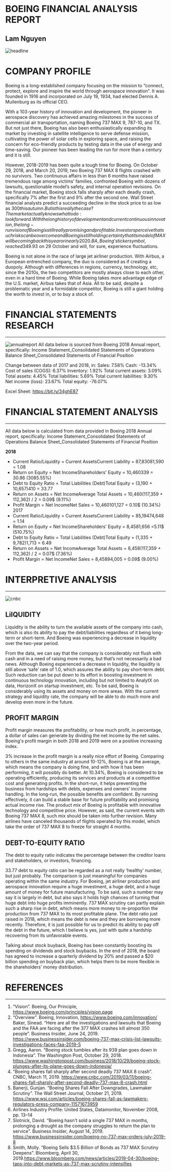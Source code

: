 # BOEING FINANCIAL ANALYSIS REPORT
**Lam Nguyen**
---
![headline](./images/headline.jpg)

# COMPANY PROFILE

Boeing is a long-established company focusing on the mission to “connect, protect, explore and inspire the world through aerospace innovation”. It was founded in 1916 and incorporated on July 19, 1934, had elected Dennis A. Muilenburg as its official CEO.

With a 103-year history of innovation and development, the pioneer in aerospace discovery has achieved amazing milestones in the success of commercial air transportation, naming Boeing 737 MAX 9, 787-10, and TX. But not just there, Boeing has also been enthusiastically expanding its market by investing in satellite intelligence to serve defense mission, cultivating the power of solar cells in exploring space, and raising the concern for eco-friendly products by testing data in the use of energy and time-saving. Our pioneer has been leading the run for more than a century and it is still.

However, 2018-2019 has been quite a tough time for Boeing. On October 29, 2018, and March 20, 2019, two Boeing 737 MAX 8 flights crashed with no survivors. Two continuous affairs in less than 6 months have raised tremendous rage among victims’ families, confronted Boeing with dozens of lawsuits, questionable model’s safety, and internal operation revisions. On the financial market, Boeing stock falls sharply after each deadly crash, specifically 7% after the first and 9% after the second one. Wall Street financial analysts predict a succeeding decline in the stock price to as low as $300 this autumn. But is this really the case? The market actually knows what to do: look forward. With the long history of development and current continuous innovation, the long-run vision of Boeing is still really promising and profitable. Investors perceive that such risks can be overcome and Boeing is still holding certainty that its model of MAX will be coming back this year or in early 2020. BA, Boeing’s ticker symbol, reached 349.93$ on 29 October and will, for sure, experience fluctuations.

Boeing is not alone in the race of large jet airliner production. With Airbus, a European entrenched company, the duo is considered as if creating a duopoly. Although with differences in regions, currency, technology, etc, since the 2010s, the two competitors are mostly always close to each other, even in a hard time of Boeing. While Boeing takes more advantage edge of the U.S. market, Airbus takes that of Asia. All to be said, despite a problematic year and a formidable competitor, Boeing is still a giant holding the worth to invest in, or to buy a stock of.


# FINANCIAL STATEMENTS RESEARCH
---
![annualreport](./images/annualreport.png)
All data below is sourced from Boeing 2018 Annual report, specifically:
Income Statement_Consolidated Statements of Operations
Balance Sheet_Consolidated Statements of Financial Position

Change between data of 2017 and 2018, in:
Sales: 7.58%
Cash: -13.34%
Cost of sales (COGS): 6.37%
Inventory: 1.92%
Total current assets: 3.09%
Total assets: 4.45%
Total liabilities: 5.69%
Total current liabilities: 9.30%
Net income (loss): 23.67%
Total equity: -76.07%

Excel Sheet: https://bit.ly/34ghE87


# FINANCIAL STATEMENT ANALYSIS
---
All data below is calculated from data provided in Boeing 2018 Annual report, specifically:
Income Statement_Consolidated Statements of Operations
Balance Sheet_Consolidated Statements of Financial Position

**2018**
* Current Ratio/Liquidity = Current AssetsCurrent Liability = 87,83081,590 = 1.08
*  Return on Equity = Net IncomeShareholders' Equity = 10,460339 = 30.86 (3085.55%)
* Debt to Equity Ratio = Total Liabilities (Debt)Total Equity = (3,190 + 10,657)410 = 33.77
* Return on Assets = Net IncomeAverage Total Assets = 10,460(117,359 + 112,362) / 2 = 0.09$ (9.11%)
* Profit Margin = Net IncomeNet Sales = 10,460101,127 = 0.10$ (10.34%)
2017
* Current Ratio/Liquidity = Current AssetsCurrent Liability = 85,19474,648 = 1.14
* Return on Equity = Net IncomeShareholders' Equity = 8,4581,656 =5.11$  (510.75%)
* Debt to Equity Ratio = Total Liabilities (Debt)Total Equity = (1,335 + 9,782)1,713 = 6.49
* Return on Assets = Net IncomeAverage Total Assets = 8,458(117,359 + 112,362) / 2 = 0.07$ (7.36%)
* Profit Margin = Net IncomeNet Sales = 8,45894,005 = 0.09$ (9.00%)


# INTERPRETIVE ANALYSIS
---
![cnbc](./images/cnbc.jpg)
## LiIQUIDITY

Liquidity is the ability to turn the available assets of the company into cash, which is also its ability to pay the debt/liabilities regardless of it being long-term or short-term. And Boeing was experiencing a decrease in liquidity over the two-year period.

From the data, we can say that the company is considerably not flush with cash and in a need of raising more money, but that’s not necessarily a bad news. Although Boeing experienced a decrease in liquidity, the liquidity is still above ‘safe’ rate of 1.0, which assures the ability to pay short-term debt. Such reduction can be put down to its effort in boosting investment in continuous technology innovation, including but not limited to AnalytX on data, HorizonX on startup investment, etc. To be said, Boeing is considerably using its assets and money on more areas. With the current strategy and liquidity rate, the company will be able to do much more and develop even more in the future.

## PROFIT MARGIN

Profit margin measures the profitability, or how much profit, in percentage, a dollar of sales can generate by dividing the net income by the net sales. Boeing's profit margin in both 2018 and 2019 were on a positive increasing index.

3% increase in the profit margin is a really nice effort of Boeing. Comparing to others in the same industry at around 10-12%, Boeing is at the average, which means the company is doing fine, and with how it has been performing, it will possibly do better. At 10.34%, Boeing is considered to be operating efficiently, producing its services and products at a competitive cost and generating profits. In the short-run, it helps preventing the business from hardships with debts, expenses and owners’ income handling. In the long-run, the possible benefits are confident. By running effectively, it can build a stable base for future profitability and promising actual income rise. The product mix of Boeing is profitable with innovative technology and competitive price. However, as said, the current events with Boeing 737 MAX 8, such mix should be taken into further revision. Many airlines have canceled thousands of flights operated by this model, which take the order of 737 MAX 8 to freeze for straight 4 months.

## DEBT-TO-EQUITY RATIO

The debt to equity ratio indicates the percentage between the creditor loans and stakeholders, or investors, financing.

33.77 debt to equity ratio can be regarded as a not really ‘healthy’ number, but just probably. The comparison is just meaningful for companies operating within the same industry. For Boeing, jet airliner production and aerospace innovation require a huge investment, a huge debt, and a huge amount of money for future manufacturing. To be said, such a number may say it is largely in debt, but also says it holds high chances of turning that huge debt into huge profits imminently. 737 MAX scrutiny can partly explain such a sharp rise in debt, which means more money to re-proportion the production from 737 MAX to its most profitable plane. The debt ratio just raised in 2018, which means the debt is new and they are borrowing more recently. Therefore, it is just possible for us to predict its ability to pay off the debt in the future, which I believe is yes, just with quite a hardship recovering from its unfavorable events.

Talking about stock buyback, Boeing has been constantly boosting its spending on dividends and stock buybacks. In the end of 2018, the board has agreed to increase a quarterly dividend by 20% and passed a $20 billion spending on buyback plan, which helps them to be more flexible in the shareholders’ money distribution.


# REFERENCES
---

1. “Vision”. Boeing, Our Principle, https://www.boeing.com/principles/vision.page
2. “Overview”. Boeing, Innovation, https://www.boeing.com/innovation/
Baker, Sinead. “Here are all the investigations and lawsuits that Boeing and the FAA are facing after the 377 MAX crashes kill almost 350 people”. Business Insider, June 24, 2019. https://www.businessinsider.com/boeing-737-max-crisis-list-lawsuits-investigations-faces-faa-2019-5
3. Gregg, Aaron. “Boeing stock tumbles after its 939 plan goes down in Indonesia”. The Washington Post, October 29, 2018. https://www.washingtonpost.com/business/2018/10/29/boeing-stock-plunges-after-its-plane-goes-down-indonesia/
4. “Boeing shares fall sharply after second deadly 737 MAX 8 crash”. CNBC, March 11, 2019. https://www.cnbc.com/2019/03/11/boeing-shares-fall-sharply-after-second-deadly-737-max-8-crash.html
5. Banerji, Gunjan. “Boeing Shares Fall After Downgrades, Lawmaker Scrutiny”. The Wall Street Journal, October 21, 2019. https://www.wsj.com/articles/boeing-shares-fall-as-lawmakers-regulators-press-company-11571673959
6. Airlines Industry Profile: United States, Datamonitor, November 2008, pp. 13–14
7.  Slotnick, David. “Boeing hasn’t sold a single 737 MAX in months, prolonging a drought as the company struggles to return the plan to service”. Business Insider, August 14, 2019. https://www.businessinsider.com/boeing-no-737-max-orders-july-2019-8
8.  Smith, Molly. “Boeing Sells $3.5 Billion of Bonds as 737 MAX Scrutiny Deepens”. Bloomberg, April 30, 2019.https://www.bloomberg.com/news/articles/2019-04-30/boeing-taps-into-debt-markets-as-737-max-scrutiny-intensifies

